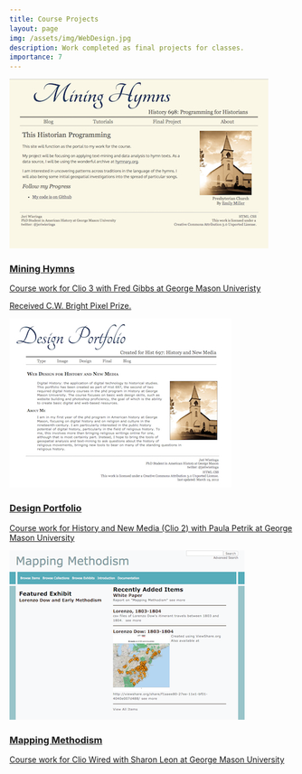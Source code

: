 ```yaml
---
title: Course Projects
layout: page
img: /assets/img/WebDesign.jpg
description: Work completed as final projects for classes.
importance: 7
---
```

<div class="entry">
    <a href="http://clio3.jerielizabeth.me/index.php">
        <img class="thumb" src="/img/MiningHymns.jpg" />
        <div class="caption">
        <h3>Mining Hymns</h3>
        <p>Course work for Clio 3 with Fred Gibbs at George Mason Univeristy</p>
        <p>Received C.W. Bright Pixel Prize.</p>
    </div>
    </a>
</div>
<div class="entry">
    <a href="http://clio2.jerielizabeth.me">
        <img class="thumb" src="/img/WebDesign.jpg" />
        <div class="caption">
            <h3>Design Portfolio</h3>
            <p>Course work for History and New Media (Clio 2) with Paula Petrik at George Mason University</p>
        </div>
    </a>
</div>
<div class="entry">
    <a href="http://clio1.jerielizabeth.me">
        <img class="thumb" src="/img/mappingMethodism.png" />
        <div class="caption">
            <h3>Mapping Methodism</h3>
            <p>Course work for Clio Wired with Sharon Leon at George Mason University</p>
        </div>
    </a>
</div>